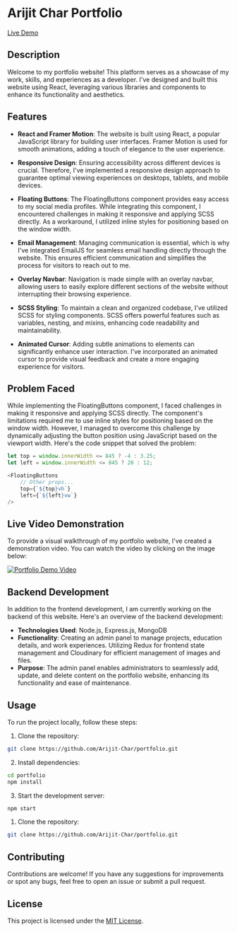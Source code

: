 # Arijit Char Portfolio

[Live Demo](https://arijitchar.netlify.app/)

## Description

Welcome to my portfolio website! This platform serves as a showcase of my work, skills, and experiences as a developer. I've designed and built this website using React, leveraging various libraries and components to enhance its functionality and aesthetics.

## Features

- **React and Framer Motion**: The website is built using React, a popular JavaScript library for building user interfaces. Framer Motion is used for smooth animations, adding a touch of elegance to the user experience.

- **Responsive Design**: Ensuring accessibility across different devices is crucial. Therefore, I've implemented a responsive design approach to guarantee optimal viewing experiences on desktops, tablets, and mobile devices.

- **Floating Buttons**: The FloatingButtons component provides easy access to my social media profiles. While integrating this component, I encountered challenges in making it responsive and applying SCSS directly. As a workaround, I utilized inline styles for positioning based on the window width.

- **Email Management**: Managing communication is essential, which is why I've integrated EmailJS for seamless email handling directly through the website. This ensures efficient communication and simplifies the process for visitors to reach out to me.

- **Overlay Navbar**: Navigation is made simple with an overlay navbar, allowing users to easily explore different sections of the website without interrupting their browsing experience.

- **SCSS Styling**: To maintain a clean and organized codebase, I've utilized SCSS for styling components. SCSS offers powerful features such as variables, nesting, and mixins, enhancing code readability and maintainability.

- **Animated Cursor**: Adding subtle animations to elements can significantly enhance user interaction. I've incorporated an animated cursor to provide visual feedback and create a more engaging experience for visitors.

## Problem Faced

While implementing the FloatingButtons component, I faced challenges in making it responsive and applying SCSS directly. The component's limitations required me to use inline styles for positioning based on the window width. However, I managed to overcome this challenge by dynamically adjusting the button position using JavaScript based on the viewport width. Here's the code snippet that solved the problem:

```javascript
let top = window.innerWidth <= 845 ? -4 : 3.25;
let left = window.innerWidth <= 845 ? 20 : 12;

<FloatingButtons
    // Other props...
    top={`${top}vh`}
    left={`${left}vw`}
/>
```
## Live Video Demonstration

To provide a visual walkthrough of my portfolio website, I've created a demonstration video. You can watch the video by clicking on the image below:

[![Portfolio Demo Video](https://img.youtube.com/vi/YOUR_VIDEO_ID/0.jpg)](https://www.youtube.com/watch?v=YOUR_VIDEO_ID)

## Backend Development

In addition to the frontend development, I am currently working on the backend of this website. Here's an overview of the backend development:

- **Technologies Used**: Node.js, Express.js, MongoDB
- **Functionality**: Creating an admin panel to manage projects, education details, and work experiences. Utilizing Redux for frontend state management and Cloudinary for efficient management of images and files.
- **Purpose**: The admin panel enables administrators to seamlessly add, update, and delete content on the portfolio website, enhancing its functionality and ease of maintenance.

## Usage

To run the project locally, follow these steps:

1. Clone the repository:

```bash
git clone https://github.com/Arijit-Char/portfolio.git
```
2. Install dependencies:

```bash
cd portfolio
npm install
```
3. Start the development server:

```bash
npm start
```
1. Clone the repository:

```bash
git clone https://github.com/Arijit-Char/portfolio.git
```
## Contributing

Contributions are welcome! If you have any suggestions for improvements or spot any bugs, feel free to open an issue or submit a pull request.

## License

This project is licensed under the [MIT License](https://opensource.org/license/mit).

